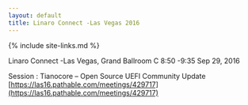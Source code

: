 ```yaml
---
layout: default
title: Linaro Connect -Las Vegas 2016
---
```

{% include site-links.md %}

Linaro Connect -Las Vegas, Grand Ballroom C
8:50 -9:35 Sep 29, 2016

Session : Tianocore – Open Source UEFI Community Update
[https://las16.pathable.com/meetings/429717](https://las16.pathable.com/meetings/429717)
